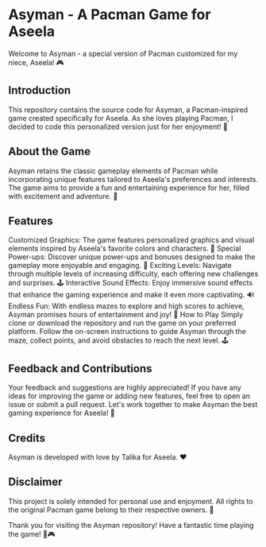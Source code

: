 # Asyman - A Pacman Game for Aseela
Welcome to Asyman - a special version of Pacman customized for my niece, Aseela! 🎮

## Introduction
This repository contains the source code for Asyman, a Pacman-inspired game created specifically for Aseela. As she loves playing Pacman, I decided to code this personalized version just for her enjoyment! 🌟

## About the Game
Asyman retains the classic gameplay elements of Pacman while incorporating unique features tailored to Aseela's preferences and interests. The game aims to provide a fun and entertaining experience for her, filled with excitement and adventure. 🎉

## Features
Customized Graphics: The game features personalized graphics and visual elements inspired by Aseela's favorite colors and characters. 🎨
Special Power-ups: Discover unique power-ups and bonuses designed to make the gameplay more enjoyable and engaging. 💪
Exciting Levels: Navigate through multiple levels of increasing difficulty, each offering new challenges and surprises. 🕹️
Interactive Sound Effects: Enjoy immersive sound effects that enhance the gaming experience and make it even more captivating. 🔊
Endless Fun: With endless mazes to explore and high scores to achieve, Asyman promises hours of entertainment and joy! 🎊
How to Play
Simply clone or download the repository and run the game on your preferred platform. Follow the on-screen instructions to guide Asyman through the maze, collect points, and avoid obstacles to reach the next level. 🕹️

## Feedback and Contributions
Your feedback and suggestions are highly appreciated! If you have any ideas for improving the game or adding new features, feel free to open an issue or submit a pull request. Let's work together to make Asyman the best gaming experience for Aseela! 🚀

## Credits
Asyman is developed with love by Talika for Aseela. ❤️

## Disclaimer
This project is solely intended for personal use and enjoyment. All rights to the original Pacman game belong to their respective owners. 📝

Thank you for visiting the Asyman repository! Have a fantastic time playing the game! 🎉🎮
